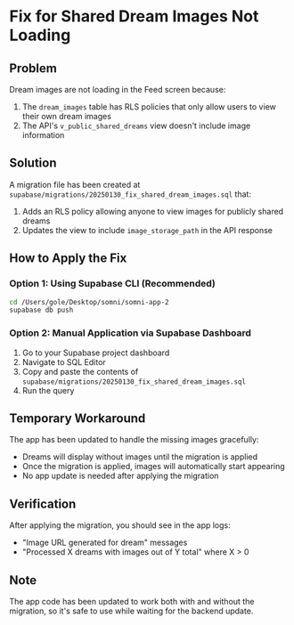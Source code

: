 # Fix for Shared Dream Images Not Loading

## Problem
Dream images are not loading in the Feed screen because:
1. The `dream_images` table has RLS policies that only allow users to view their own dream images
2. The API's `v_public_shared_dreams` view doesn't include image information

## Solution
A migration file has been created at `supabase/migrations/20250130_fix_shared_dream_images.sql` that:
1. Adds an RLS policy allowing anyone to view images for publicly shared dreams
2. Updates the view to include `image_storage_path` in the API response

## How to Apply the Fix

### Option 1: Using Supabase CLI (Recommended)
```bash
cd /Users/gole/Desktop/somni/somni-app-2
supabase db push
```

### Option 2: Manual Application via Supabase Dashboard
1. Go to your Supabase project dashboard
2. Navigate to SQL Editor
3. Copy and paste the contents of `supabase/migrations/20250130_fix_shared_dream_images.sql`
4. Run the query

## Temporary Workaround
The app has been updated to handle the missing images gracefully:
- Dreams will display without images until the migration is applied
- Once the migration is applied, images will automatically start appearing
- No app update is needed after applying the migration

## Verification
After applying the migration, you should see in the app logs:
- "Image URL generated for dream" messages
- "Processed X dreams with images out of Y total" where X > 0

## Note
The app code has been updated to work both with and without the migration, so it's safe to use while waiting for the backend update.